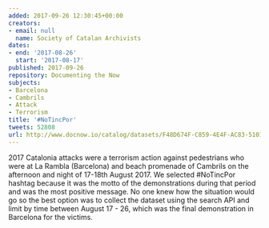 ```yaml
---
added: 2017-09-26 12:30:45+00:00
creators:
- email: null
  name: Society of Catalan Archivists
dates:
- end: '2017-08-26'
  start: '2017-08-17'
published: 2017-09-26
repository: Documenting the Now
subjects:
- Barcelona
- Cambrils
- Attack
- Terrorism
title: '#NoTincPor'
tweets: 52808
url: http://www.docnow.io/catalog/datasets/F48D674F-C859-4E4F-AC83-510181DA3545.csv.gz
---
```


2017 Catalonia attacks were a terrorism action against pedestrians who were at La Rambla (Barcelona) and beach promenade of Cambrils on the afternoon and night of 17-18th August 2017. We selected #NoTincPor hashtag because it was the motto of the demonstrations during that period and was the most positive message. No one knew how the situation would go so the best option was to collect the dataset using the search API and limit by time between August 17 - 26, which was the final demonstration in Barcelona for the victims.

